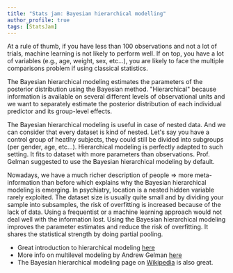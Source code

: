 ```yaml
---
title: "Stats jam: Bayesian hierarchical modelling"
author_profile: true
tags: [StatsJam]
---
```



At a rule of thumb, if you have less than 100 observations and not a lot of trials, machine learning is not likely to perform well.
If on top, you have a lot of variables (e.g., age, weight, sex, etc...), you are likely to face the multiple comparisons problem if using classical statistics.



The Bayesian hierarchical modeling estimates the parameters of the posterior distribution using the Bayesian method.
"Hierarchical" because information is available on several different levels of observational units 
and we want to separately estimate the posterior distribution of each individual predictor and its group-level effects. 

The Bayesian hierarchical modeling is useful in case of nested data. And we can consider that every dataset is kind of nested. Let's say you have a control group of heatlhy subjects, they could still be divided into subgroups (per gender, age, etc...).
Hierarchical modeling is perfectly adapted to such setting. It fits to dataset with more parameters than observations.
Prof. Gelman suggested to use the Bayesian hierarchical modeling by default.

Nowadays, we have a much richer description of people => more meta-information than before which explains why the Bayesian hierarchical modeling is emerging.
In psychiatry, location is a nested hidden variable rarely exploited. The dataset size is usually quite small and by dividing your sample into subsamples, the risk of
overfitting is increased because of the lack of data. Using a frequentist or a machine learning approach would not deal well with the information lost.
Using the Bayesian hierarchical modeling improves the parameter estimates and reduce the risk of overfitting. It shares the statistical strength by doing partial pooling.


* Great introduction to hierarchical modeling [here](http://mfviz.com/hierarchical-models/)
* More info on multilevel modeling by Andrew Gelman [here](http://www.stat.columbia.edu/~gelman/research/published/multi2.pdf)
* The Bayesian hierarchical modeling page on [Wikipedia](https://en.wikipedia.org/wiki/Bayesian_hierarchical_modeling) is also great.
